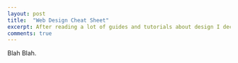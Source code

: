 ```yaml
---
layout: post
title:  "Web Design Cheat Sheet"
excerpt: After reading a lot of guides and tutorials about design I decided to pull them together in a simple cheat sheet. The aim of this document is not to teach you how to design things but to get you started.
comments: true
---
```


Blah Blah.